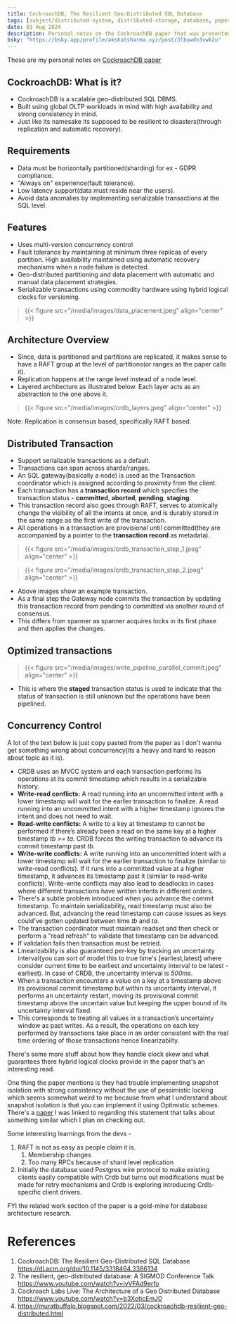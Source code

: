 ```yaml
---
title: CockroachDB, The Resilient Geo-Distributed SQL Database
tags: [subject/distributed-system, distributed-storage, database, paper-summary]
date: 03 Aug 2024
description: Personal notes on the CockroachDB paper that was presented in SIGMOD 2020.
bsky: "https://bsky.app/profile/akshatsharma.xyz/post/3lbuwdn3vwk2u"
---
```


These are my personal notes on [CockroachDB paper](https://dl.acm.org/doi/10.1145/3318464.3386134)

## CockroachDB: What is it? 
- CockroachDB is a scalable geo-distributed SQL DBMS. 
- Built using global OLTP workloads in mind with high availability and strong consistency in mind.
- Just like its namesake its supposed to be resilient to disasters(through replication and automatic recovery).


## Requirements 
- Data must be horizontally partitioned(sharding) for ex - GDPR compliance.
- "Always on" experience(fault tolerance).
- Low latency support(data must reside near the users).
- Avoid data anomalies by implementing serializable transactions at the SQL level.


## Features
- Uses multi-version concurrency control
- Fault tolerance by maintaining at minimum three replicas of every partition. High availability maintained using automatic recovery mechanisms when a node failure is detected.
- Geo-distributed partitioning and data placement with automatic and manual data placement strategies.
- Serializable transactions using commodity hardware using hybrid logical clocks for versioning.

> {{< figure src="/media/images/data_placement.jpeg" align="center" >}}

## Architecture Overview
- Since, data is partitioned and partitions are replicated, it makes sense to have a RAFT group at the level of partitions(or ranges as the paper calls it). 
- Replication happens at the range level instead of a node level. 
- Layered architecture as illustrated below. Each layer acts as an abstraction to the one above it. 

> {{< figure src="/media/images/crdb_layers.jpeg" align="center" >}}

Note: Replication is consensus based, specifically RAFT based.

## Distributed Transaction
- Support serializable transactions as a default.
- Transactions can span across shards/ranges. 
- An SQL gateway(basically a node) is used as the Transaction coordinator which is assigned according to proximity from the client.
- Each transaction has a **transaction record** which specifies the transaction status - **committed**, **aborted**, **pending**, **staging**.
- This transaction record also goes through RAFT, serves to atomically change the visibility of all the intents at once, and is durably stored in the same range as the first write of the transaction.
- All operations in a transaction are provisional until committed(they are accompanied by a pointer to the **transaction record** as metadata).

> {{< figure src="/media/images/crdb_transaction_step_1.jpeg" align="center" >}}

> {{< figure src="/media/images/crdb_transaction_step_2.jpeg" align="center" >}}

- Above images show an example transaction. 
- As a final step the Gateway node commits the transaction by updating this transaction record from pending to committed via another round of consensus.
- This differs from spanner as spanner acquires locks in its first phase and then applies the changes. 

## Optimized transactions
> {{< figure src="/media/images/write_pipeline_parallel_commit.jpeg" align="center" >}}

- This is where the **staged** transaction status is used to indicate that the status of transaction is still unknown but the operations have been pipelined. 

## Concurrency Control
A lot of the text below is just copy pasted from the paper as I don't wanna get something wrong about concurrency(its a heavy and hard to reason about topic as it is).
- CRDB uses an MVCC system and each transaction performs its operations at its commit timestamp which results in a serializable history.
- **Write-read conflicts:** A read running into an uncommitted intent with a lower timestamp will wait for the earlier transaction to finalize. A read running into an uncommitted intent with a higher timestamp ignores the intent and does not need to wait.
- **Read-write conflicts:** A write to a key at timestamp *ta* cannot be performed if there’s already been a read on the same key at a higher timestamp *tb >= ta*. CRDB forces the writing transaction to advance its commit timestamp past *tb*.
- **Write-write conflicts:** A write running into an uncommitted intent with a lower timestamp will wait for the earlier transaction to finalize (similar to write-read conflicts). If it runs into a committed value at a higher timestamp, it advances its timestamp past it (similar to read-write conflicts). Write-write conflicts may also lead to deadlocks in cases where different transactions have written intents in different orders. 
- There's a subtle problem introduced when you advance the commit timestamp. To maintain serializability, read timestamp must also be advanced. But, advancing the read timestamp can cause issues as keys could've gotten updated between time *tb* and *ta*. 
- The transaction coordinator must maintain readset and then check or perform a "read refresh" to validate that timestamp can be advanced. 
- If validation fails then transaction must be retried. 
- Linearizability is also guaranteed per-key by tracking an uncertainty interval(you can sort of model this to true time's [earliest,latest] where consider current time to be earliest and uncertainty interval to be latest - earliest). In case of CRDB, the uncertainty interval is *500ms*. 
- When a transaction encounters a value on a key at a timestamp above its provisional commit timestamp but within its uncertainty interval, it performs an uncertainty restart, moving its provisional commit timestamp above the uncertain value but keeping the upper bound of its uncertainty interval fixed. 
- This corresponds to treating all values in a transaction’s uncertainty window as past writes. As a result, the operations on each key performed by transactions take place in an order consistent with the real time ordering of those transactions hence linearizabilty.

There's some more stuff about how they handle clock skew and what guarantees there hybrid logical clocks provide in the paper that's an interesting read. 


One thing the paper mentions is they had trouble implementing snapshot isolation with strong consistency without the use of pessimistic locking which seems somewhat weird to me because from what I understand about snapshot isolation is that you can implement it using Optimistic schemes. There's a [paper](https://dl.acm.org/doi/10.1145/1071610.1071615) I was linked to regarding this statement that talks about something similar which I plan on checking out.

Some interesting learnings from the devs -
1) RAFT is not as easy as people claim it is. 
	1) Membership changes
	2) Too many RPCs because of shard level replication
2) Initially the database used Postgres wire protocol to make existing clients easily compatible with Crdb but turns out modifications must be made for retry mechanisms and Crdb is exploring introducing Crdb-specific client drivers.

FYI the related work section of the paper is a gold-mine for database architecture research. 


# References
1) CockroachDB: The Resilient Geo-Distributed SQL Database https://dl.acm.org/doi/10.1145/3318464.3386134
2) The resilient, geo-distributed database: A SIGMOD Conference Talk https://www.youtube.com/watch?v=ivVFAd9erfo
3) Cockroach Labs Live: The Architecture of a Geo Distributed Database https://www.youtube.com/watch?v=b3XotjcEmJ0
4) https://muratbuffalo.blogspot.com/2022/03/cockroachdb-resilient-geo-distributed.html